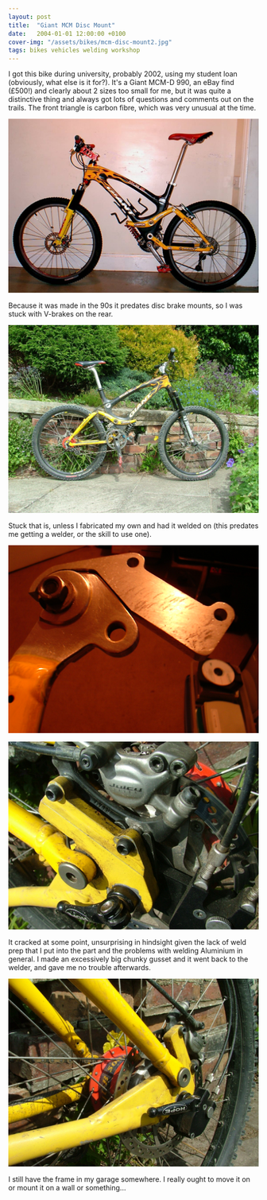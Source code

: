 ```yaml
---
layout: post
title:  "Giant MCM Disc Mount"
date:   2004-01-01 12:00:00 +0100
cover-img: "/assets/bikes/mcm-disc-mount2.jpg"
tags: bikes vehicles welding workshop
---
```

I got this bike during university, probably 2002, using my student loan (obviously, what else is it for?). It's a Giant MCM-D 990, an eBay find (£500!) and clearly about 2 sizes too small for me, but it was quite a distinctive thing and always got lots of questions and comments out on the trails. The front triangle is carbon fibre, which was very unusual at the time.

![Giant MCM-D 990](/assets/bikes/mcm-early.jpg)

Because it was made in the 90s it predates disc brake mounts, so I was stuck with V-brakes on the rear. 

![Giant MCM-D 990](/assets/bikes/mcm.jpg)

Stuck that is, unless I fabricated my own and had it welded on (this predates me getting a welder, or the skill to use one).

![Disc Mount](/assets/bikes/mcm-disc-mount-preweld.jpg)

![Disc Mount](/assets/bikes/mcm-disc-mount1.jpg)

It cracked at some point, unsurprising in hindsight given the lack of weld prep that I put into the part and the problems with welding Aluminium in general. I made an excessively big chunky gusset and it went back to the welder, and gave me no trouble afterwards.

![Disc Mount](/assets/bikes/mcm-disc-mount2.jpg)

I still have the frame in my garage somewhere. I really ought to move it on or mount it on a wall or something...
